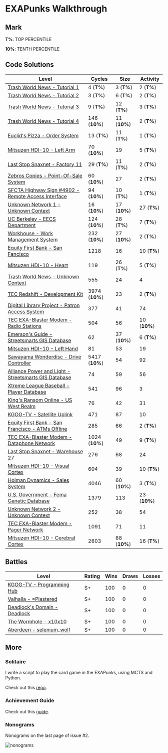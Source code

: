 # EXAPunks Walkthrough

## Mark

**T%**: TOP PERCENTILE

**10%**: TENTH PERCENTILE

## Code Solutions

| Level | Cycles | Size | Activity |
| - | - | - | - |
| [Trash World News - Tutorial 1](Levels/01-trash-world-news-tutorial-1) | 4 (**T%**) | 3 (**T%**) | 2 (**T%**) |
| [Trash World News - Tutorial 2](Levels/02-trash-world-news-tutorial-2) | 3 (**T%**) | 6 (**T%**) | 2 (**T%**) |
| [Trash World News - Tutorial 3](Levels/03-trash-world-news-tutorial-3) | 9 (**T%**) | 12 (**T%**) | 3 (**T%**) |
| [Trash World News - Tutorial 4](Levels/04-trash-world-news-tutorial-4) | 146 (**10%**) | 11 (**10%**) | 2 (**T%**) |
| [Euclid's Pizza - Order System](Levels/05-euclids-pizza-order-system) | 13 (**T%**) | 11 (**T%**) | 1 (**T%**) |
| [Mitsuzen HDI-10 - Left Arm](Levels/06-mitsuzen-hdi-10-left-arm) | 70 (**10%**) | 19 | 5 (**T%**) |
| [Last Stop Snaxnet - Factory 11](Levels/07-last-stop-snaxnet-factory-11) | 29 (**T%**) | 11 (**T%**) | 2 (**T%**) |
| [Zebros Copies - Point-Of-Sale System](Levels/08-zebros-copies-point-of-sale-system) | 60 (**10%**) | 27 | 2 (**T%**) |
| [SFCTA Highway Sign #4902 - Remote Access Interface](Levels/09-sfcta-highway-sign-4902-remote-access-interface) | 94 (**10%**) | 10 (**T%**) | 1 (**T%**) |
| [Unknown Network 1 - Unknown Context](Levels/10-unknown-network-1-unknown-context) | 16 (**10%**) | 17 (**10%**) | 27 (**T%**) |
| [UC Berkeley - EECS Department](Levels/11-uc-berkeley-eecs-department) | 124 (**10%**) | 28 (**T%**) | 7 (**T%**) |
| [Workhouse - Work Management System](Levels/12-workhouse-work-management-system) | 232 (**10%**) | 27 (**10%**) | 2 (**T%**) |
| [Equity First Bank - San Fancisco](Levels/13-equity-first-bank-san-francisco) | 1218 | 16 | 10 (**T%**) |
| [Mitsuzen HDI-10 - Heart](Levels/14-mitsuzen-hdi-10-heart) | 119 | 26 (**T%**) | 5 (**T%**) |
| [Trash World News - Unknown Context](Levels/15-trash-world-news-unknown-context) | 555 | 24 | 4 |
| [TEC Redshift - Development Kit](Levels/16-tec-redshift-development-kit) | 3974 (**10%**) | 23 | 2 (**T%**) |
| [Digital Library Project - Patron Access System](Levels/17-digital-library-project-patron-access-system) | 377 | 41 | 74 |
| [TEC EXA-Blaster Modem - Radio Stations](Levels/18-tec-exa-blaster-modem-radio-stations) | 504 | 56 | 10 (**10%**) |
| [Emerson's Guide - Streetsmarts GIS Database](Levels/19-emersonsguide-streetsmarts-gis-database) | 62 | 37 (**10%**) | 6 (**T%**) |
| [Mitsuzen HDI-10 - Left Hand](Levels/20-mitsuzen-hdi-10-left-hand) | 81 | 53 | 19 |
| [Sawayama Wonderdisc - Drive Controller](Levels/21-sawayama-wonderdisc-drive-controller) | 5417 (**10%**) | 54 | 92 |
| [Alliance Power and Light - Streetsmarts GIS Database](Levels/22-alliance-power-and-light-streetsmarts-gis-database) | 74 | 59 | 56 |
| [Xtreme League Baseball - Player Database](Levels/23-xtreme-league-baseball-player-database) | 541 | 96 | 3 |
| [King's Ransom Online - US West Realm](Levels/24-kings-ransom-online-us-west-realm) | 76 | 42 | 31 |
| [KGOG-TV - Satellite Uplink](Levels/25-kgog-tv-satellite-uplink) | 471 | 87 | 10 |
| [Equity First Bank - San Francisco - ATMs Offline](Levels/26-equity-first-bank-san-francisco-atms-offline) | 285 | 66 | 2 (**T%**) |
| [TEC EXA-Blaster Modem - Dataphone Network](Levels/27-tec-exa-blaster-modem-dataphone-network) | 1024 (**10%**) | 49 | 9 (**T%**) |
| [Last Stop Snaxnet - Warehouse 27](Levels/28-last-stop-snaxnet-warehouse-27) | 276 | 68 | 24 |
| [Mitsuzen HDI-10 - Visual Cortex](Levels/29-mitsuzen-hdi-10-visual-cortex) | 604 | 39 | 10 (**T%**) |
| [Holman Dynamics - Sales System](Levels/30-holman-dynamics-sales-system) | 4046 | 60 (**10%**) | 3 (**T%**) |
| [U.S. Government - Fema Genetic Database](Levels/31-us-government-fema-genetic-database) | 1379 | 113 | 23 (**10%**) |
| [Unknown Network 2 - Unknown Context](Levels/32-unknown-network-2-unknown-context) | 252 | 38 | 54 |
| [TEC EXA-Blaster Modem - Pager Network](Levels/33-tec-exa-blaster-modem-pager-network) | 1091 | 71 | 11 |
| [Mitsuzen HDI-10 - Cerebral Cortex](Levels/34-mitsuzen-hdi-10-cerebal-cortex) | 2603 | 88 (**10%**) | 16 (**T%**) |

## Battles

| Level                                                        | Rating | Wins | Draws | Losses |
| ------------------------------------------------------------ | ------ | ---- | ----- | ------ |
| [KGOG-TV - Programming Hub](Battles/01-kgog-tv-programming-hub) | S+     | 100  | 0     | 0      |
| [Valhalla - =Plastered](Battles/02-valhalla-plastered)       | S+     | 100  | 0     | 0      |
| [Deadlock's Domain - Deadlock](Battles/03-deadlocks-domain-deadlock) | S+     | 100  | 0     | 0      |
| [The Wormhole - x10x10](Battles/04-the-wormhole-x10x10x)     | S+     | 100  | 0     | 0      |
| [Aberdeen - selenium_wolf](Battles/05-aberdeen-selenium_wolf) | S+     | 100  | 0     | 0      |

## More

### Solitaire

I write a script to play the card game in the EXAPunks, using MCTS and Python.

Check out this [repo](https://github.com/Seraphli/EXAPunksCardGame).

### Achievement Guide

Check out this [guide](Achievement.md).

### Nonograms

Nonograms on the last page of issue #2.

![nonograms](nonograms.jpg)